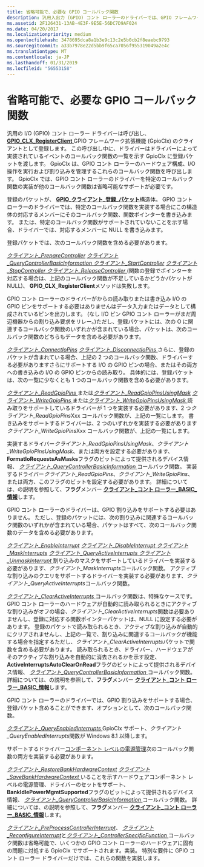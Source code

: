 ```yaml
---
title: 省略可能で、必要な GPIO コールバック関数
description: 汎用入出力 (GPIO) コント ローラーのドライバーでは、GPIO フレームワーク拡張機能 (GpioClx) のクライアントとして登録する GPIO_CLX_RegisterClient メソッドを呼び出します。
ms.assetid: 2F126431-13AB-4E3F-9E5E-56DC7D9AF024
ms.date: 04/20/2017
ms.localizationpriority: medium
ms.openlocfilehash: 3478695dca8a1b3e9c13c2e5b0cb2f8eaebc9793
ms.sourcegitcommit: a33b7978e22d5bb9f65ca7056f955319049a2e4c
ms.translationtype: MT
ms.contentlocale: ja-JP
ms.lasthandoff: 01/31/2019
ms.locfileid: "56553158"
---
```

# <a name="optional-and-required-gpio-callback-functions"></a>省略可能で、必要な GPIO コールバック関数


汎用の I/O (GPIO) コント ローラー ドライバーは呼び出し、 [ **GPIO\_CLX\_RegisterClient** ](https://msdn.microsoft.com/library/windows/hardware/hh439490) GPIO フレームワーク拡張機能 (GpioClx) のクライアントとして登録します。 この呼び出し中に、ドライバーはドライバーによって実装されているイベントのコールバック関数の一覧を示す GpioClx に登録パケットを渡します。 GpioClx は、GPIO コント ローラーのハードウェア構成、I/O 操作を実行および割り込みを管理するこれらのコールバック関数を呼び出します。 GpioClx では、GPIO コント ローラーのドライバーを特定のコールバック関数の実装が他のコールバック関数は省略可能なサポートが必要です。

登録のパケットが、 [ **GPIO\_クライアント\_登録\_パケット**](https://msdn.microsoft.com/library/windows/hardware/hh439479)構造体。 GPIO コント ローラーのドライバーでは、特定のコールバック関数を実装する場合にこの構造体の対応するメンバーにそのコールバック関数、関数ポインターを書き込みます。 または、特定のコールバック関数がサポートされていないことを示す場合、ドライバーでは、対応するメンバーに NULL を書き込みます。

登録パケットでは、次のコールバック関数を含める必要があります。

[*クライアント\_PrepareController*](https://msdn.microsoft.com/library/windows/hardware/hh439389)
[*クライアント\_QueryControllerBasicInformation* ](https://msdn.microsoft.com/library/windows/hardware/hh439399) 
 [*クライアント\_StartController*](https://msdn.microsoft.com/library/windows/hardware/hh439424)
[*クライアント\_StopController* ](https://msdn.microsoft.com/library/windows/hardware/hh439430) 
 [*クライアント\_ReleaseController* ](https://msdn.microsoft.com/library/windows/hardware/hh439411) (関数の登録でポインターを対応する場合は、上記のコールバック関数が不足しているかどうかパケットが NULL)、 **GPIO\_CLX\_RegisterClient**メソッドは失敗します。

GPIO コント ローラーのドライバーがからの読み取りまたは書き込み I/O の GPIO ピンをサポートする必要はありませんはデータ入力またはデータとして構成されているピンを出力します。 (なし I/O ピン GPIO コント ローラーがまだ周辺機器からの割り込み要求をリレー。)ただし、登録パケットには、次の O に関連するコールバック関数のいずれかが含まれている場合、パケットは、次のコールバック関数のどちらもデータを含める必要があります。

[*クライアント\_ConnectIoPins*](https://msdn.microsoft.com/library/windows/hardware/hh439347)
[*クライアント\_DisconnectIoPins* ](https://msdn.microsoft.com/library/windows/hardware/hh439374)さらに、登録のパケットが含まれている場合、上記の 2 つのコールバック関数、ドライバーする必要がありますさらにサポートする I/O の GPIO ピンの場合、またはその両方への書き込みの I/O の GPIO ピンからの読み取り。 具体的には、登録パケットは、次の一覧に少なくとも 1 つのコールバック関数を含める必要があります。

[*クライアント\_ReadGpioPins* ](https://msdn.microsoft.com/library/windows/hardware/hh439404)または[*クライアント\_ReadGpioPinsUsingMask*](https://msdn.microsoft.com/library/windows/hardware/hh439406)
[*クライアント\_WriteGpioPins* ](https://msdn.microsoft.com/library/windows/hardware/hh439439)または[*クライアント\_WriteGpioPinsUsingMask* ](https://msdn.microsoft.com/library/windows/hardware/hh439445)読み取りをサポートしているドライバーが 1 つを実装する必要があります、2 つ*クライアント\_ReadGpioPins*Xxx コールバック関数が、上記の一覧にします。 書き込みをサポートするドライバーは、2 つのいずれかを実装する必要があります*クライアント\_WriteGpioPins*Xxx コールバック関数が、上記の一覧にします。

実装するドライバー*クライアント\_ReadGpioPinsUsingMask*、*クライアント\_WriteGpioPinsUsingMask*、または両方を設定する必要があります、 **FormatIoRequestsAsMasks**フラグのビットによって提供されるデバイス情報、 [*クライアント\_QueryControllerBasicInformation* ](https://msdn.microsoft.com/library/windows/hardware/hh439399)コールバック関数。 実装するドライバー*クライアント\_ReadGpioPins*、*クライアント\_WriteGpioPins*、または両方、このフラグのビットを設定する必要があります。 詳細については、の説明を参照して、**フラグ**メンバー [**クライアント\_コント ローラー\_BASIC\_情報**](https://msdn.microsoft.com/library/windows/hardware/hh439358)します。

GPIO コント ローラーのドライバーは、GPIO 割り込みをサポートする必要はありません。 ただし、登録のパケットには、次の割り込みに関連するコールバック関数のいずれかが含まれている場合、パケットはすべて、次のコールバック関数のデータを含める必要があります。

[*クライアント\_EnableInterrupt*](https://msdn.microsoft.com/library/windows/hardware/hh439377)
[*クライアント\_DisableInterrupt* ](https://msdn.microsoft.com/library/windows/hardware/hh439371) 
 [ *クライアント\_MaskInterrupts*](https://msdn.microsoft.com/library/windows/hardware/hh439380)
[*クライアント\_QueryActiveInterrupts* ](https://msdn.microsoft.com/library/windows/hardware/hh439395) 
 [*クライアント\_UnmaskInterrupt* ](https://msdn.microsoft.com/library/windows/hardware/hh439435)割り込みのマスクをサポートしているドライバーを実装する必要があります、*クライアント\_MaskInterrupts*コールバック関数。 アクティブな割り込みのクエリをサポートするドライバーを実装する必要があります、*クライアント\_QueryActiveInterrupts*コールバック関数。

[*クライアント\_ClearActiveInterrupts* ](https://msdn.microsoft.com/library/windows/hardware/hh439341)コールバック関数は、特殊なケースです。 GPIO コント ローラーのハードウェアが自動的に読み取られるときにアクティブな割り込みがオフの場合、*クライアント\_ClearActiveInterrupts*関数は必要ありませんし、登録に対応する関数ポインターパケットは、NULL に設定する必要があります。 登録のパケットで読み取られるとき、アクティブな割り込みが自動的にクリアされませんし、上記の一覧で、割り込みに関連するコールバックが機能する場合を指定するただし、*クライアント\_ClearActiveInterrupts*パケットで関数を含める必要があります。 読み取られるとき、ドライバー、ハードウェアがそのアクティブな割り込みを自動的に消去されるかを示す設定、 **ActiveInterruptsAutoClearOnRead**フラグのビットによって提供されるデバイス情報、 [ *クライアント\_QueryControllerBasicInformation* ](https://msdn.microsoft.com/library/windows/hardware/hh439399)コールバック関数。 詳細については、の説明を参照して、**フラグ**メンバー [**クライアント\_コント ローラー\_BASIC\_情報**](https://msdn.microsoft.com/library/windows/hardware/hh439358)します。

GPIO コント ローラーのドライバーでは、GPIO 割り込みをサポートする場合、登録パケット含めることができます、オプションとして、次のコールバック関数。

[*クライアント\_QueryEnabledInterrupts* ](https://msdn.microsoft.com/library/windows/hardware/dn265184) GpioClx サポート、*クライアント\_QueryEnabledInterrupts*関数が Windows 8.1 以降します。

サポートするドライバー[コンポーネント レベルの電源管理](https://msdn.microsoft.com/library/windows/hardware/hh450935)次のコールバック関数の両方を実装する必要があります。

[*クライアント\_RestoreBankHardwareContext*](https://msdn.microsoft.com/library/windows/hardware/hh439414)
[*クライアント\_SaveBankHardwareContext* ](https://msdn.microsoft.com/library/windows/hardware/hh439419)いることを示すハードウェアコンポーネント レベルの電源管理、ドライバーのセットをサポート、 **BankIdlePowerMgmtSupported**フラグのビットによって提供されるデバイス情報、 [*クライアント\_QueryControllerBasicInformation* ](https://msdn.microsoft.com/library/windows/hardware/hh439399)コールバック関数。 詳細については、の説明を参照して、**フラグ**メンバー [**クライアント\_コント ローラー\_BASIC\_情報**](https://msdn.microsoft.com/library/windows/hardware/hh439358)します。

[*クライアント\_PreProcessControllerInterrupt*](https://msdn.microsoft.com/library/windows/hardware/hh439392)、 [*クライアント\_ReconfigureInterrupt*](https://msdn.microsoft.com/library/windows/hardware/hh698243)と[*クライアント\_ControllerSpecificFunction* ](https://msdn.microsoft.com/library/windows/hardware/hh698237)コールバック関数は省略可能で、いくつかの GPIO コント ローラーのハードウェアに固有の問題に対処する GpioClx でサポートされます。実装。 特別な要件に GPIO コント ローラー ドライバーだけでは、これらの関数を実装します。

 

 




